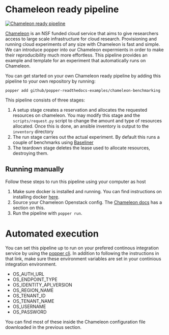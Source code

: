# Chameleon ready pipeline

[![ Chameleon ready pipeline](https://img.shields.io/badge/Chameleon-ready-blue.svg)](https://github.com/popperized/popper-readthedocs-examples/tree/master/pipelines/chameleon-benchmarking)

[Chameleon](https://www.chameleoncloud.org/) is an NSF funded cloud service
that aims to give researchers access to large scale infrastructure for cloud
research. Provisioning and running cloud experiments of any size with Chameleon
is fast and simple. We can introduce popper into our Chameleon expermients in
order to make their reproducibility much more effortless. This pipeline
provides an example and template for an experiment that automatically runs on
Chameleon.

You can get started on your own Chameleon ready pipeline by adding this
pipeline to your own repository by running:

```
popper add github/popper-readthedocs-examples/chameleon-benchmarking
```

This pipeline consists of three stages:

1. A setup stage creates a reservation and allocates the requested resources on
   chameleon. You may modify this stage and the `scripts/request.py` script to
   change the amount and type of resources allocated. Once this is done, an
   ansible inventory is output to the `inventory` directory
2. The run stage carries out the actual experiment. By default this runs a
   couple of benchmarks using [Baseliner](https://github.com/ivotron/baseliner)
3. The teardown stage deletes the lease used to allocate resources, destroying them.

## Running manually

Follow these steps to run this pipeline using your computer as host

1. Make sure docker is installed and running. You can find instructions on
   installing docker [here](https://docs.docker.com/v17.12/install/).
2. Source your Chameleon Openstack config. The [Chameleon
   docs](https://chameleoncloud.readthedocs.io/en/latest/technical/cli.html#the-openstack-rc-script)
   has a section on this.
3. Run the pipeline with `popper run`.

# Automated execution

You can set this pipeline up to run on your prefered continous integration
service by using the [popper
cli](http://popper.readthedocs.io/en/latest/ci/popperci.html). In addition to
following the instructions in that link, make sure these environment variables
are set in your continious integration environment.

- OS_AUTH_URL
- OS_ENDPOINT_TYPE
- OS_IDENTITY_API_VERSION
- OS_REGION_NAME
- OS_TENANT_ID
- OS_TENANT_NAME
- OS_USERNAME
- OS_PASSWORD

You can find most of these inside the Chameleon configuration file downloaded
in the previous section.

